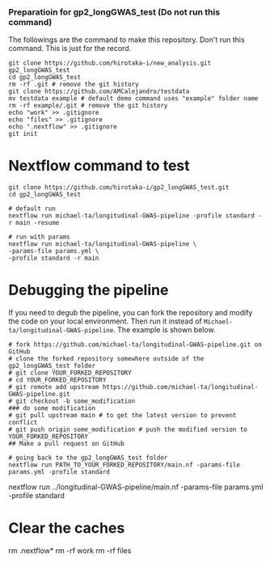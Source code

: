### Preparatioin for gp2_longGWAS_test (Do not run this command)
The followings are the command to make this repository. Don't run this command. This is just for the record.
```
git clone https://github.com/hirotaka-i/new_analysis.git gp2_longGWAS_test
cd gp2_longGWAS_test
rm -rf .git # remove the git history
git clone https://github.com/AMCalejandro/testdata
mv testdata example # default demo command uses "example" folder name
rm -rf example/.git # remove the git history
echo "work" >> .gitignore
echo "files" >> .gitignore
echo ".nextflow" >> .gitignore
git init

```

# Nextflow command to test
```
git clone https://github.com/hirotaka-i/gp2_longGWAS_test.git
cd gp2_longGWAS_test

# default run
nextflow run michael-ta/longitudinal-GWAS-pipeline -profile standard -r main -resume

# run with params
nextflow run michael-ta/longitudinal-GWAS-pipeline \
-params-file params.yml \
-profile standard -r main
```



# Debugging the pipeline
If you need to degub the pipeline, you can fork the repository and modify the code on your local environment. Then run it instead of `Michael-ta/longitudinal-GWAS-pipeline`. The example is shown below.
```
# fork https://github.com/michael-ta/longitudinal-GWAS-pipeline.git on GitHub
# clone the forked repository somewhere outside of the gp2_longGWAS_test folder
# git clone YOUR_FORKED_REPOSITORY
# cd YOUR_FORKED_REPOSITORY
# git remote add upstream https://github.com/michael-ta/longitudinal-GWAS-pipeline.git
# git checkout -b some_modification
### do some modification
# git pull upstream main # to get the latest version to prevent conflict
# git push origin some_modification # push the modified version to YOUR_FORKED_REPOSITORY
## Make a pull request on GitHub
```
```
# going back to the gp2_longGWAS_test folder
nextflow run PATH_TO_YOUR_FORKED_REPOSITORY/main.nf -params-file params.yml -profile standard
```
nextflow run ../longitudinal-GWAS-pipeline/main.nf -params-file params.yml -profile standard


# Clear the caches
rm .nextflow*
rm -rf work
rm -rf files
